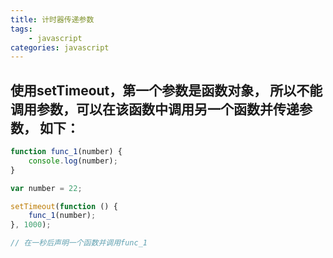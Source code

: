 ```yaml
---
title: 计时器传递参数
tags: 
    - javascript
categories: javascript
---
```


## 使用setTimeout，第一个参数是函数对象， 所以不能调用参数，可以在该函数中调用另一个函数并传递参数， 如下：
<!-- more -->

```javascript
function func_1(number) {
	console.log(number);
}

var number = 22;

setTimeout(function () {
	func_1(number);
}, 1000);

// 在一秒后声明一个函数并调用func_1
```

